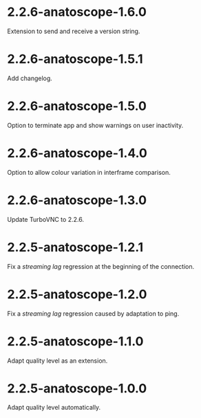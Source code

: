 2.2.6-anatoscope-1.6.0
=====

Extension to send and receive a version string.

2.2.6-anatoscope-1.5.1
=====

Add changelog.

2.2.6-anatoscope-1.5.0
=====

Option to terminate app and show warnings on user inactivity.

2.2.6-anatoscope-1.4.0
=====

Option to allow colour variation in interframe comparison.

2.2.6-anatoscope-1.3.0
=====

Update TurboVNC to 2.2.6.

2.2.5-anatoscope-1.2.1
=====

Fix a *streaming lag* regression at the beginning of the connection.

2.2.5-anatoscope-1.2.0
=====

Fix a *streaming lag* regression caused by adaptation to ping.

2.2.5-anatoscope-1.1.0
=====

Adapt quality level as an extension.

2.2.5-anatoscope-1.0.0
=====

Adapt quality level automatically.
